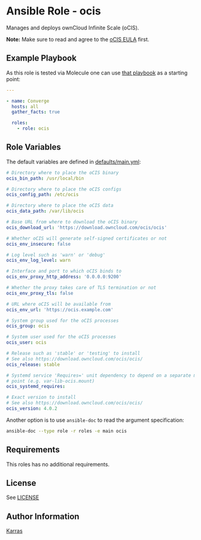 # Ansible Role - ocis

Manages and deploys ownCloud Infinite Scale (oCIS).

**Note:** Make sure to read and agree to the [oCIS
EULA](https://doc.owncloud.com/ocis/next/#end-user-license-agreement-eula)
first.

## Example Playbook

As this role is tested via Molecule one can use [that
playbook](./molecule/default/converge.yml) as a starting point:

```yaml
---

- name: Converge
  hosts: all
  gather_facts: true

  roles:
    - role: ocis
```

## Role Variables

The default variables are defined in [defaults/main.yml](./defaults/main.yml):

```yaml
# Directory where to place the oCIS binary
ocis_bin_path: /usr/local/bin

# Directory where to place the oCIS configs
ocis_config_path: /etc/ocis

# Directory where to place the oCIS data
ocis_data_path: /var/lib/ocis

# Base URL from where to download the oCIS binary
ocis_download_url: 'https://download.owncloud.com/ocis/ocis'

# Whether oCIS will generate self-signed certificates or not
ocis_env_insecure: false

# Log level such as 'warn' or 'debug'
ocis_env_log_level: warn

# Interface and port to which oCIS binds to
ocis_env_proxy_http_address: '0.0.0.0:9200'

# Whether the proxy takes care of TLS termination or not
ocis_env_proxy_tls: false

# URL where oCIS will be available from
ocis_env_url: 'https://ocis.example.com'

# System group used for the oCIS processes
ocis_group: ocis

# System user used for the oCIS processes
ocis_user: ocis

# Release such as 'stable' or 'testing' to install
# See also https://download.owncloud.com/ocis/ocis/
ocis_release: stable

# Systemd service 'Requires=' unit dependency to depend on a separate mount
# point (e.g. var-lib-ocis.mount)
ocis_systemd_requires:

# Exact version to install
# See also https://download.owncloud.com/ocis/ocis/
ocis_version: 4.0.2
```

Another option is to use `ansible-doc` to read the argument specification:

```sh
ansible-doc --type role -r roles -e main ocis
```

## Requirements

This roles has no additional requirements.

## License

See [LICENSE](./LICENSE)

## Author Information

[Karras](https://github.com/karras)
